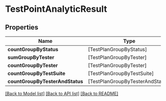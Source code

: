 # TestPointAnalyticResult

## Properties
Name | Type | Description | Notes
------------ | ------------- | ------------- | -------------
**countGroupByStatus** | [TestPlanGroupByStatus] |  | 
**sumGroupByTester** | [TestPlanGroupByTester] |  | 
**countGroupByTester** | [TestPlanGroupByTester] |  | 
**countGroupByTestSuite** | [TestPlanGroupByTestSuite] |  | 
**countGroupByTesterAndStatus** | [TestPlanGroupByTesterAndStatus] |  | 

[[Back to Model list]](../README.md#documentation-for-models) [[Back to API list]](../README.md#documentation-for-api-endpoints) [[Back to README]](../README.md)


